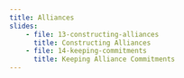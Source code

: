 ```yaml
---
title: Alliances
slides:
    - file: 13-constructing-alliances
      title: Constructing Alliances
    - file: 14-keeping-commitments
      title: Keeping Alliance Commitments
---
```

